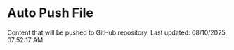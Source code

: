 # Auto Push File

Content that will be pushed to GitHub repository.
Last updated: 08/10/2025, 07:52:17 AM